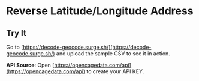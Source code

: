 
# Reverse Latitude/Longitude Address

## Try It
Go to [https://decode-geocode.surge.sh/](https://decode-geocode.surge.sh/) and upload the sample CSV to see it in action.

**API Source**:
Open [https://opencagedata.com/api](https://opencagedata.com/api) to create your API KEY.